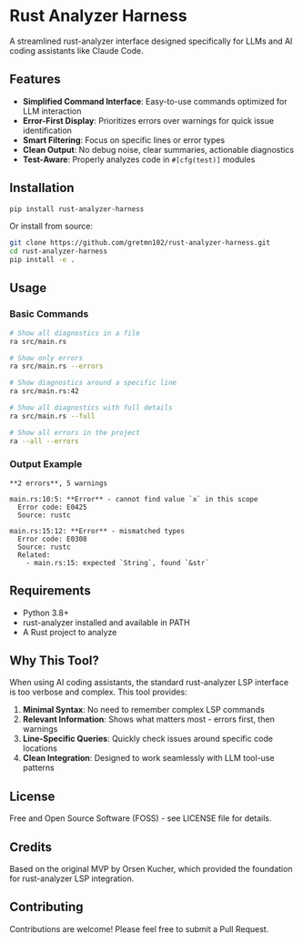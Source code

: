 # Rust Analyzer Harness

A streamlined rust-analyzer interface designed specifically for LLMs and AI coding assistants like Claude Code.

## Features

- **Simplified Command Interface**: Easy-to-use commands optimized for LLM interaction
- **Error-First Display**: Prioritizes errors over warnings for quick issue identification
- **Smart Filtering**: Focus on specific lines or error types
- **Clean Output**: No debug noise, clear summaries, actionable diagnostics
- **Test-Aware**: Properly analyzes code in `#[cfg(test)]` modules

## Installation

```bash
pip install rust-analyzer-harness
```

Or install from source:

```bash
git clone https://github.com/gretmn102/rust-analyzer-harness.git
cd rust-analyzer-harness
pip install -e .
```

## Usage

### Basic Commands

```bash
# Show all diagnostics in a file
ra src/main.rs

# Show only errors
ra src/main.rs --errors

# Show diagnostics around a specific line
ra src/main.rs:42

# Show all diagnostics with full details
ra src/main.rs --full

# Show all errors in the project
ra --all --errors
```

### Output Example

```
**2 errors**, 5 warnings

main.rs:10:5: **Error** - cannot find value `x` in this scope
  Error code: E0425
  Source: rustc

main.rs:15:12: **Error** - mismatched types
  Error code: E0308
  Source: rustc
  Related:
    - main.rs:15: expected `String`, found `&str`
```

## Requirements

- Python 3.8+
- rust-analyzer installed and available in PATH
- A Rust project to analyze

## Why This Tool?

When using AI coding assistants, the standard rust-analyzer LSP interface is too verbose and complex. This tool provides:

1. **Minimal Syntax**: No need to remember complex LSP commands
2. **Relevant Information**: Shows what matters most - errors first, then warnings
3. **Line-Specific Queries**: Quickly check issues around specific code locations
4. **Clean Integration**: Designed to work seamlessly with LLM tool-use patterns

## License

Free and Open Source Software (FOSS) - see LICENSE file for details.

## Credits

Based on the original MVP by Orsen Kucher, which provided the foundation for rust-analyzer LSP integration.

## Contributing

Contributions are welcome! Please feel free to submit a Pull Request.
